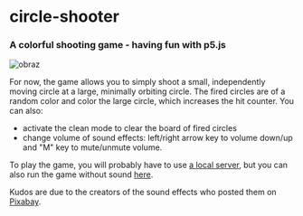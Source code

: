 # circle-shooter
### A colorful shooting game - having fun with p5.js</br>
![obraz](https://github.com/Bart-coding/circle-shooter/assets/74357483/38e1a081-785e-4916-859c-f299af497270)

For now, the game allows you to simply shoot a small, independently moving circle at a large, minimally orbiting circle. The fired circles are of a random color and color the large circle, which increases the hit counter.
You can also:
* activate the clean mode to clear the board of fired circles
* change volume of sound effects: left/right arrow key to volume down/up and "M" key to mute/unmute volume.

To play the game, you will probably have to use [a local server](https://github.com/processing/p5.js/wiki/Local-server), but you can also run the game without sound [here](https://editor.p5js.org/Bart-coding/sketches/eFRbKa_5h).

Kudos are due to the creators of the sound effects who posted them on [Pixabay](https://pixabay.com).
